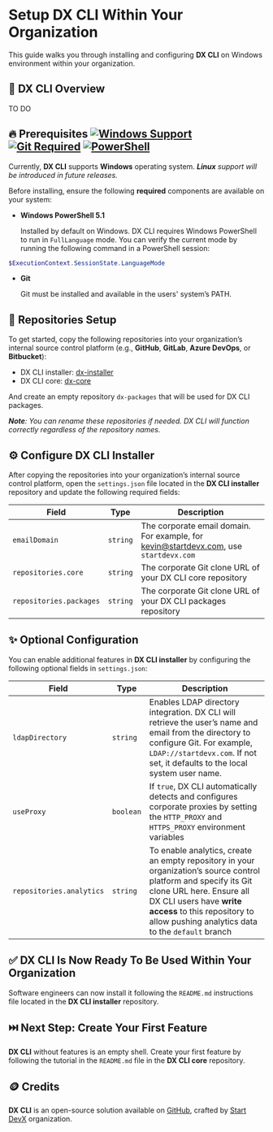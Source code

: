 # Setup DX CLI Within Your Organization

This guide walks you through installing and configuring **DX CLI** on Windows environment within your organization.

## 🔎 DX CLI Overview

TO DO

## 🔥 Prerequisites [![Windows Support](https://img.shields.io/badge/OS-Windows-blue?logo=windows)]() [![Git Required](https://img.shields.io/badge/Dependency-Git-orange?logo=git)]() [![PowerShell](https://img.shields.io/badge/PowerShell-5.1+-lightblue?logo=powershell)]()

Currently, **DX CLI** supports **Windows** operating system. ***Linux** support will be introduced in future releases.*

Before installing, ensure the following **required** components are available on your system:

* **Windows PowerShell 5.1**

    Installed by default on Windows. DX CLI requires Windows PowerShell to run in `FullLanguage` mode. You can verify the current mode by running the following command in a PowerShell session:

```powershell
$ExecutionContext.SessionState.LanguageMode
```

* **Git**

    Git must be installed and available in the users' system’s PATH.

## 📓 Repositories Setup

To get started, copy the following repositories into your organization’s internal source control platform (e.g., **GitHub**, **GitLab**, **Azure DevOps**, or **Bitbucket**):

* DX CLI installer: [dx-installer](https://github.com/startdevx/dx-installer)
* DX CLI core: [dx-core](https://github.com/startdevx/dx-core)

And create an empty repository `dx-packages` that will be used for DX CLI packages.

***Note**: You can rename these repositories if needed. DX CLI will function correctly regardless of the repository names.*

## ⚙️ Configure DX CLI Installer

After copying the repositories into your organization’s internal source control platform, open the `settings.json` file located in the **DX CLI installer** repository and update the following required fields:

| Field | Type | Description |
| ----------- | ----------- | ----------- |
| `emailDomain` | `string` | The corporate email domain. For example, for kevin@startdevx.com, use `startdevx.com` |
| `repositories.core` | `string` | The corporate Git clone URL of your DX CLI core repository |
| `repositories.packages` | `string` | The corporate Git clone URL of your DX CLI packages repository |

## ✨ Optional Configuration

You can enable additional features in **DX CLI installer** by configuring the following optional fields in `settings.json`:

| Field | Type | Description |
| ----------- | ----------- | ----------- |
| `ldapDirectory` | `string` | Enables LDAP directory integration. DX CLI will retrieve the user’s name and email from the directory to configure Git. For example, `LDAP://startdevx.com`. If not set, it defaults to the local system user name.  |
| `useProxy` | `boolean` | If `true`, DX CLI automatically detects and configures corporate proxies by setting the `HTTP_PROXY` and `HTTPS_PROXY` environment variables |
| `repositories.analytics` | `string` | To enable analytics, create an empty repository in your organization’s source control platform and specify its Git clone URL here. Ensure all DX CLI users have **write access** to this repository to allow pushing analytics data to the `default` branch |

## ✅ DX CLI Is Now Ready To Be Used Within Your Organization

Software engineers can now install it following the `README.md` instructions file located in the **DX CLI installer** repository.

## ⏭️ Next Step: Create Your First Feature

**DX CLI** without features is an empty shell. Create your first feature by following the tutorial in the `README.md` file in the **DX CLI core** repository.

## 🪙 Credits

**DX CLI** is an open-source solution available on [GitHub](https://github.com/startdevx/dx-getstarted), crafted by [Start DevX](https://github.com/startdevx) organization.
